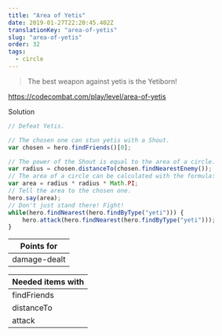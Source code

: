```yaml
---
title: "Area of Yetis"
date: 2019-01-27T22:20:45.402Z
translationKey: "area-of-yetis"
slug: "area-of-yetis"
order: 32
tags:
  - circle
---
```


> The best weapon against yetis is the Yetiborn!

https://codecombat.com/play/level/area-of-yetis

Solution

```javascript
// Defeat Yetis.

// The chosen one can stun yetis with a Shout.
var chosen = hero.findFriends()[0];

// The power of the Shout is equal to the area of a circle.
var radius = chosen.distanceTo(chosen.findNearestEnemy());
// The area of a circle can be calculated with the formula:
var area = radius * radius * Math.PI;
// Tell the area to the chosen one.
hero.say(area);
// Don't just stand there! Fight!
while(hero.findNearest(hero.findByType("yeti"))) {
    hero.attack(hero.findNearest(hero.findByType("yeti")));
}


```

Points for |
--- |
damage-dealt |

Needed items with |
--- |
findFriends |
distanceTo |
attack |


